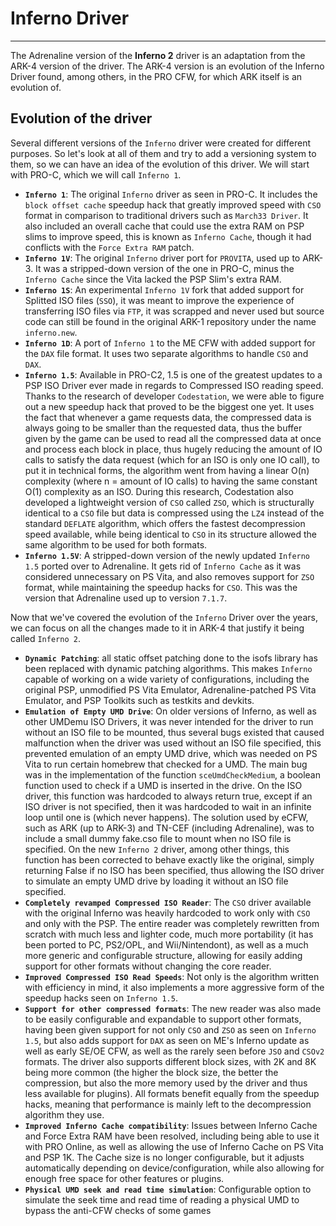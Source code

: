 # Inferno Driver
---

The Adrenaline version of the **Inferno 2** driver is an adaptation from the ARK-4 version of the driver. The ARK-4 version is an evolution of the Inferno Driver found, among others, in the PRO CFW, for which ARK itself is an evolution of.


## Evolution of the driver

Several different versions of the `Inferno` driver were created for different purposes. So let's look at all of them and try to add a versioning system to them, so we can have an idea of the evolution of this driver. We will start with PRO-C, which we will call `Inferno 1`.

- **`Inferno 1`**: The original `Inferno` driver as seen in PRO-C. It includes the `block offset cache` speedup hack that greatly improved speed with `CSO` format in comparison to traditional drivers such as `March33 Driver`. It also included an overall cache that could use the extra RAM on PSP slims to improve speed, this is known as `Inferno Cache`, though it had conflicts with the `Force Extra RAM` patch.
- **`Inferno 1V`**: The original `Inferno` driver port for `PROVITA`, used up to ARK-3. It was a stripped-down version of the one in PRO-C, minus the `Inferno Cache` since the Vita lacked the PSP Slim's extra RAM.
- **`Inferno 1S`**: An experimental `Inferno 1V` fork that added support for Splitted ISO files (`SSO`), it was meant to improve the experience of transferring ISO files via `FTP`, it was scrapped and never used but source code can still be found in the original ARK-1 repository under the name `inferno.new`.
- **`Inferno 1D`**: A port of `Inferno 1` to the ME CFW with added support for the `DAX` file format. It uses two separate algorithms to handle `CSO` and `DAX`.
- **`Inferno 1.5`**: Available in PRO-C2, 1.5 is one of the greatest updates to a PSP ISO Driver ever made in regards to Compressed ISO reading speed. Thanks to the research of developer `Codestation`, we were able to figure out a new speedup hack that proved to be the biggest one yet. It uses the fact that whenever a game requests data, the compressed data is always going to be smaller than the requested data, thus the buffer given by the game can be used to read all the compressed data at once and process each block in place, thus hugely reducing the amount of IO calls to satisfy the data request (which for an ISO is only one IO call), to put it in technical forms, the algorithm went from having a linear O(n) complexity (where n = amount of IO calls) to having the same constant O(1) complexity as an ISO. During this research, Codestation also developed a lightweight version of `CSO` called `ZSO`, which is structurally identical to a `CSO` file but data is compressed using the `LZ4` instead of the standard `DEFLATE` algorithm, which offers the fastest decompression speed available, while being identical to `CSO` in its structure allowed the same algorithm to be used for both formats.
- **`Inferno 1.5V`**: A stripped-down version of the newly updated `Inferno 1.5` ported over to Adrenaline. It gets rid of `Inferno Cache` as it was considered unnecessary on PS Vita, and also removes support for `ZSO` format, while maintaining the speedup hacks for `CSO`. This was the version that Adrenaline used up to version `7.1.7`.

Now that we've covered the evolution of the `Inferno` Driver over the years, we can focus on all the changes made to it in ARK-4 that justify it being called `Inferno 2`.

- **`Dynamic Patching`**: all static offset patching done to the isofs library has been replaced with dynamic patching algorithms. This makes `Inferno` capable of working on a wide variety of configurations, including the original PSP, unmodified PS Vita Emulator, Adrenaline-patched PS Vita Emulator, and PSP Toolkits such as testkits and devkits.
- **`Emulation of Empty UMD Drive`**: On older versions of Inferno, as well as other UMDemu ISO Drivers, it was never intended for the driver to run without an ISO file to be mounted, thus several bugs existed that caused malfunction when the driver was used without an ISO file specified, this prevented emulation of an empty UMD drive, which was needed on PS Vita to run certain homebrew that checked for a UMD. The main bug was in the implementation of the function `sceUmdCheckMedium`, a boolean function used to check if a UMD is inserted in the drive. On the ISO driver, this function was hardcoded to always return true, except if an ISO driver is not specified, then it was hardcoded to wait in an infinite loop until one is (which never happens). The solution used by eCFW, such as ARK (up to ARK-3) and TN-CEF (including Adrenaline), was to include a small dummy fake.cso file to mount when no ISO file is specified. On the new `Inferno 2` driver, among other things, this function has been corrected to behave exactly like the original, simply returning False if no ISO has been specified, thus allowing the ISO driver to simulate an empty UMD drive by loading it without an ISO file specified.
- **`Completely revamped Compressed ISO Reader`**: The `CSO` driver available with the original Inferno was heavily hardcoded to work only with `CSO` and only with the PSP. The entire reader was completely rewritten from scratch with much less and lighter code, much more portability (it has been ported to PC, PS2/OPL, and Wii/Nintendont), as well as a much more generic and configurable structure, allowing for easily adding support for other formats without changing the core reader.
- **`Improved Compressed ISO Read Speeds`**: Not only is the algorithm written with efficiency in mind, it also implements a more aggressive form of the speedup hacks seen on `Inferno 1.5`.
- **`Support for other compressed formats`**: The new reader was also made to be easily configurable and expandable to support other formats, having been given support for not only `CSO` and `ZSO` as seen on `Inferno 1.5`, but also adds support for `DAX` as seen on ME's Inferno update as well as early SE/OE CFW, as well as the rarely seen before `JSO` and `CSOv2` formats. The driver also supports different block sizes, with 2K and 8K being more common (the higher the block size, the better the compression, but also the more memory used by the driver and thus less available for plugins). All formats benefit equally from the speedup hacks, meaning that performance is mainly left to the decompression algorithm they use.
- **`Improved Inferno Cache compatibility`**: Issues between Inferno Cache and Force Extra RAM have been resolved, including being able to use it with PRO Online, as well as allowing the use of Inferno Cache on PS Vita and PSP 1K. The Cache size is no longer configurable, but it adjusts automatically depending on device/configuration, while also allowing for enough free space for other features or plugins.
- **`Physical UMD seek and read time simulation`**: Configurable option to simulate the seek time and read time of reading a physical UMD to bypass the anti-CFW checks of some games